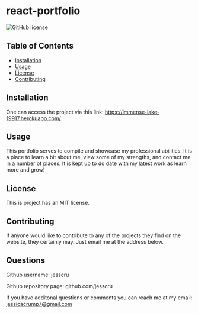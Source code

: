 # react-portfolio

![GitHub license](https://img.shields.io/badge/license-MIT-blue.svg)

## Table of Contents 

* [Installation](#installation)
* [Usage](#usage)
* [License](#license)
* [Contributing](#contributing)

## Installation

One can access the project via this link: https://immense-lake-19917.herokuapp.com/

## Usage 

This portfolio serves to compile and showcase my professional abilities. It is a place to learn a bit about me, view some of my strengths, and contact me in a number of places. It is kept up to do date with my latest work as learn more and grow! 

<!-- The landing page of the site is as seen below:

![landing page screenshot]("src/assets/images/home-screenshot")

The resume page appears as below:

![resume page screenshot]("src/assets/images/Resume-screenshot")

The portfolio page appears as below:

![portfolio page screenshot]("src/assets/images/portfolio-screenshot")

The contact page appears as below:

![contact page screenshot]("src/assets/images/contact-screeshot.png") -->



## License

This is project has an MIT license. 

## Contributing

If anyone would like to contribute to any of the projects they find on the website, they certainly may. Just email me at the address below. 

## Questions 

Github username: jesscru

Github repository page: github.com/jesscru

If you have additonal questions or comments you can reach me at my email: jessicacrump7@gmail.com
